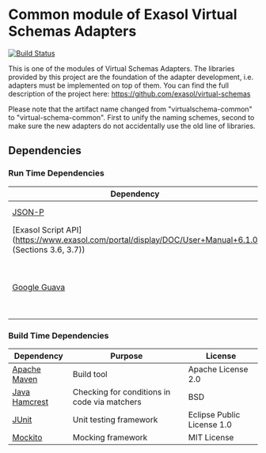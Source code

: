 # Common module of Exasol Virtual Schemas Adapters

[![Build Status](https://travis-ci.com/exasol/virtual-schema-common-java.svg?branch=origin)](https://travis-ci.org/exasol/virtual-schema-common-java)

This is one of the modules of Virtual Schemas Adapters.
The libraries provided by this project are the foundation of the adapter development, i.e. adapters must be implemented on top of them.
You can find the full description of the project here: https://github.com/exasol/virtual-schemas

Please note that the artifact name changed from "virtualschema-common" to "virtual-schema-common". First to unify the naming schemes, second to make sure the new adapters do not accidentally use the old line of libraries.

## Dependencies

### Run Time Dependencies

| Dependency                                                                   | Purpose                                                | License                       |
|------------------------------------------------------------------------------|--------------------------------------------------------|-------------------------------|
| [JSON-P](https://javaee.github.io/jsonp/)                                    | JSON Processing                                        | CDDL-1.0                      |
| [Exasol Script API] (https://www.exasol.com/portal/display/DOC/User+Manual+6.1.0 (Sections 3.6, 3.7))|Accessing objects               | MIT License                 |
| [Google Guava](https://github.com/google/guava/)                             | Open-source set of common libraries for Java           | Apache License 2.0            |

### Build Time Dependencies

| Dependency                                                                   | Purpose                                                | License                       |
|------------------------------------------------------------------------------|--------------------------------------------------------|-------------------------------|
| [Apache Maven](https://maven.apache.org/)                                    | Build tool                                             | Apache License 2.0            |
| [Java Hamcrest](http://hamcrest.org/JavaHamcrest/)                           | Checking for conditions in code via matchers           | BSD                           |
| [JUnit](https://junit.org/junit5)                                            | Unit testing framework                                 | Eclipse Public License 1.0    |
| [Mockito](http://site.mockito.org/)                                          | Mocking framework                                      | MIT License                   |
